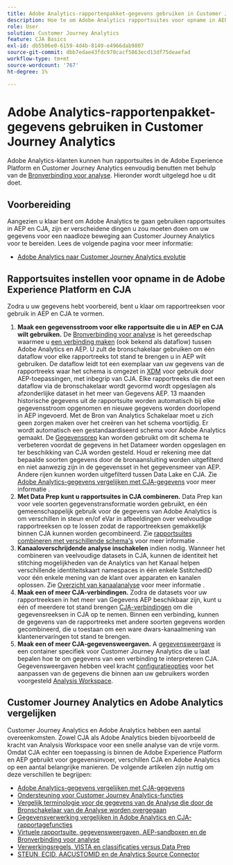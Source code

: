 ```yaml
---
title: Adobe Analytics-rapportenpakket-gegevens gebruiken in Customer Journey Analytics
description: Hoe te om Adobe Analytics rapportsuites voor opname in AEP en CJA te vormen
role: User
solution: Customer Journey Analytics
feature: CJA Basics
exl-id: db5506e0-6159-4d4b-8149-e4966dab9807
source-git-commit: dbb7edae43fdc970cacf5863ecd13df75deaefad
workflow-type: tm+mt
source-wordcount: '767'
ht-degree: 1%

---
```


# Adobe Analytics-rapportenpakket-gegevens gebruiken in Customer Journey Analytics

Adobe Analytics-klanten kunnen hun rapportsuites in de Adobe Experience Platform en Customer Journey Analytics eenvoudig benutten met behulp van de [Bronverbinding voor analyse](https://experienceleague.adobe.com/docs/experience-platform/sources/connectors/adobe-applications/analytics.html?lang=en). Hieronder wordt uitgelegd hoe u dit doet.

## Voorbereiding

Aangezien u klaar bent om Adobe Analytics te gaan gebruiken rapportsuites in AEP en CJA, zijn er verscheidene dingen u zou moeten doen om uw gegevens voor een naadloze beweging aan Customer Journey Analytics voor te bereiden. Lees de volgende pagina voor meer informatie:

* [Adobe Analytics naar Customer Journey Analytics evolutie](/help/getting-started/aa-to-cja.md)

## Rapportsuites instellen voor opname in de Adobe Experience Platform en CJA

Zodra u uw gegevens hebt voorbereid, bent u klaar om rapportreeksen voor gebruik in AEP en CJA te vormen.

1. **Maak een gegevensstroom voor elke rapportsuite die u in AEP en CJA wilt gebruiken.** De [Bronverbinding voor analyse](https://experienceleague.adobe.com/docs/experience-platform/sources/connectors/adobe-applications/analytics.html?lang=en) is het gereedschap waarmee u [een verbinding maken](/help/connections/create-connection.md) (ook bekend als dataflow) tussen Adobe Analytics en AEP. U zult de bronschakelaar gebruiken om één dataflow voor elke rapportreeks tot stand te brengen u in AEP wilt gebruiken. De dataflow leidt tot een exemplaar van uw gegevens van de rapportreeks waar het schema is omgezet in  [XDM](https://experienceleague.adobe.com/docs/platform-learn/tutorials/schemas/schemas-and-experience-data-model.html?lang=nl) voor gebruik door AEP-toepassingen, met inbegrip van CJA. Elke rapportreeks die met een dataflow via de bronschakelaar wordt gevormd wordt opgeslagen als afzonderlijke dataset in het meer van Gegevens AEP. 13 maanden historische gegevens uit de rapportsuite worden automatisch bij elke gegevensstroom opgenomen en nieuwe gegevens worden doorlopend in AEP ingevoerd. Met de Bron van Analytics Schakelaar moet u zich geen zorgen maken over het creëren van het schema voortijdig. Er wordt automatisch een gestandaardiseerd schema voor Adobe Analytics gemaakt. De [Gegevensprep](https://experienceleague.adobe.com/docs/experience-platform/data-prep/home.html?lang=en) kan worden gebruikt om dit schema te verbeteren voordat de gegevens in het Datameer worden opgeslagen en ter beschikking van CJA worden gesteld. Houd er rekening mee dat bepaalde soorten gegevens door de bronaansluiting worden uitgefilterd en niet aanwezig zijn in de gegevensset in het gegevensmeer van AEP. Andere rijen kunnen worden uitgefilterd tussen Data Lake en CJA. Zie [Adobe Analytics-gegevens vergelijken met CJA-gegevens](/help/troubleshooting/compare.md) voor meer informatie .
1. **Met Data Prep kunt u rapportsuites in CJA combineren.** Data Prep kan voor vele soorten gegevenstransformatie worden gebruikt, en één gemeenschappelijk gebruik voor de gegevens van Adobe Analytics is om verschillen in steun en/of eVar in afbeeldingen over veelvoudige rapportreeksen op te lossen zodat de rapportreeksen gemakkelijk binnen CJA kunnen worden gecombineerd. Zie [rapportsuites combineren met verschillende schema&#39;s](/help/use-cases/aa-data/combine-report-suites.md) voor meer informatie .
1. **Kanaaloverschrijdende analyse inschakelen** indien nodig. Wanneer het combineren van veelvoudige datasets in CJA, kunnen de identiteit het stitching mogelijkheden van de Analytics van het Kanaal helpen verschillende identiteitskaart namespaces in één enkele SstitchedID voor één enkele mening van de klant over apparaten en kanalen oplossen. Zie [Overzicht van kanaalanalyse](/help/connections/cca/overview.md) voor meer informatie .
1. **Maak een of meer CJA-verbindingen.** Zodra de datasets voor uw rapportreeksen in het meer van Gegevens AEP beschikbaar zijn, kunt u één of meerdere tot stand brengen [CJA-verbindingen](/help/connections/overview.md) om die gegevensreeksen in CJA op te nemen. Binnen een verbinding, kunnen de gegevens van de rapportreeks met andere soorten gegevens worden gecombineerd, die u toestaan om een ware dwars-kanaalmening van klantenervaringen tot stand te brengen.
1. **Maak een of meer CJA-gegevensweergaven.** A [gegevensweergave](/help/data-views/data-views.md) is een container specifiek voor Customer Journey Analytics die u laat bepalen hoe te om gegevens van een verbinding te interpreteren CJA. Gegevensweergaven hebben veel kracht [configuratieopties](/help/data-views/create-dataview.md) voor het aanpassen van de gegevens die binnen aan uw gebruikers worden voorgesteld [Analysis Workspace](/help/analysis-workspace/home.md).

## Customer Journey Analytics en Adobe Analytics vergelijken

Customer Journey Analytics en Adobe Analytics hebben een aantal overeenkomsten. Zowel CJA als Adobe Analytics bieden bijvoorbeeld de kracht van Analysis Workspace voor een snelle analyse van de vrije vorm. Omdat CJA echter een toepassing is binnen de Adobe Experience Platform en AEP gebruikt voor gegevensinvoer, verschillen CJA en Adobe Analytics op een aantal belangrijke manieren. De volgende artikelen zijn nuttig om deze verschillen te begrijpen:

* [Adobe Analytics-gegevens vergelijken met CJA-gegevens](/help/troubleshooting/compare.md)
* [Ondersteuning voor Customer Journey Analytics-functies](/help/getting-started/aa-vs-cja/cja-aa.md)
* [Vergelijk terminologie voor de gegevens van de Analyse die door de Bronschakelaar van de Analyse worden overgegaan](/help/getting-started/aa-vs-cja/terminology.md)
* [Gegevensverwerking vergelijken in Adobe Analytics en CJA-rapportagefuncties](/help/getting-started/aa-vs-cja/data-processing-comparisons.md)
* [Virtuele rapportsuite, gegevensweergaven, AEP-sandboxen en de Bronverbinding voor analyse](/help/getting-started/aa-vs-cja/vrs-dataview-sandbox-adc.md)
* [Verwerkingsregels, VISTA en classificaties versus Data Prep](/help/getting-started/aa-vs-cja/pr-vista-dataprep.md)
* [STEUN, ECID, AACUSTOMID en de Analytics Source Connector](/help/getting-started/aa-vs-cja/aaid-ecid-adc.md)
